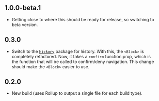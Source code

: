 ## 1.0.0-beta.1

* Getting close to where this should be ready for release, so switching to beta version.

## 0.3.0

* Switch to the [`hickory`](https://github.com/pshrmn/hickory) package for history. With this, the `<Block>` is completely refactored. Now, it takes a `confirm` function prop, which is the function that will be called to confirm/deny navigation. This change should make the `<Block>` easier to use.

## 0.2.0

* New build (uses Rollup to output a single file for each build type).

